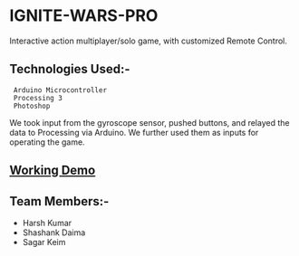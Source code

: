 # IGNITE-WARS-PRO

Interactive action multiplayer/solo game, with customized Remote Control.

## Technologies Used:-
```
 Arduino Microcontroller
 Processing 3
 Photoshop
```

We took input from the gyroscope sensor, pushed buttons, and relayed the data to Processing via Arduino. We further used them as inputs for operating the game.

## [Working Demo](https://www.youtube.com/watch?v=pUqISgHpKUU)

## Team Members:-
  - Harsh Kumar
  - Shashank Daima
  - Sagar Keim
